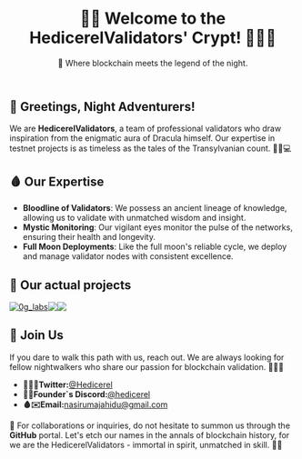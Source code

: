 <body>
    <main>
        <header style="align: center;">
            <h1 style="align: center;">🏰🌙 Welcome to the HedicerelValidators' Crypt! 🧛‍♂️🦇</h1>
            <p style="align: center;">🌙 Where blockchain meets the legend of the night.</p>
        </header>
        <article>
            <section>
                <h2>👋 Greetings, Night Adventurers!</h2>
                <p>We are <strong>HedicerelValidators</strong>, a team of professional validators who draw inspiration from the enigmatic aura of Dracula himself. Our expertise in testnet projects is as timeless as the tales of the Transylvanian count. 🧛‍♂️💻</p>
            </section>
            <section>
                <h2>🩸 Our Expertise</h2>
                <ul>
                    <li><strong>Bloodline of Validators</strong>: We possess an ancient lineage of knowledge, allowing us to validate with unmatched wisdom and insight.</li>
                    <li><strong>Mystic Monitoring</strong>: Our vigilant eyes monitor the pulse of the networks, ensuring their health and longevity.</li>
                    <li><strong>Full Moon Deployments</strong>: Like the full moon's reliable cycle, we deploy and manage validator nodes with consistent excellence.</li>
                </ul>
            </section>
            <section>
                <h2>🔮 Our actual projects</h2>
                <div style="display: flex; flex-direction: row;">
                    <a href="https://0g.ai/"><img src="https://pbs.twimg.com/profile_images/1762204546913468416/KBZhJfhC_200x200.jpg" alt="0g_labs"></a>
                    <img src="https://pbs.twimg.com/profile_images/1666366346492542977/ywO_kmkx_200x200.jpg" alt="">
                    <img src="https://pbs.twimg.com/profile_images/1797575442385235969/aY0Qhzjs_200x200.jpg">
                    <img src="https://pbs.twimg.com/profile_images/1546487688601096192/QoG0ZVgH_200x200.jpg">
                </div>
            </section>
            <section>
                <h2>🤝 Join Us</h2>
                <p>If you dare to walk this path with us, reach out. We are always looking for fellow nightwalkers who share our passion for blockchain validation. 🧛‍♂️💬</p>
                <ul>
                    <li>
                        <strong>🧛‍♂️💬Twitter:</strong><a href="https://x.com/Hedicerel">@Hedicerel</a>
                    </li>
                    <li>
                        <strong>🔮💬Founder`s Discord:</strong><a href="https://discord.com/users/847042463402426399">@hedicerel</a>
                    </li>
                    <li>
                        <strong>🩸✉️Email:</strong><a href="mailto:nasirumajahidu@gmail.com">nasirumajahidu@gmail.com</a>
                    </li>
                </ul>
            </section>
        </article>
        <footer>
            <p>📧 For collaborations or inquiries, do not hesitate to summon us through the <strong>GitHub</strong> portal. Let's etch our names in the annals of blockchain history, for we are the HedicerelValidators - immortal in spirit, unmatched in skill. 🦇🌌</p>
        </footer>
    </main>
</body>
